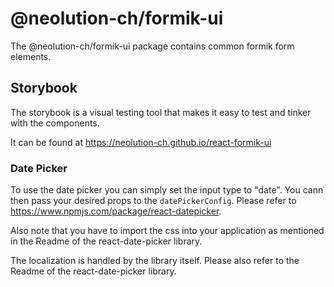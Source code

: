 # @neolution-ch/formik-ui

The @neolution-ch/formik-ui package contains common formik form elements.

## Storybook

The storybook is a visual testing tool that makes it easy to test and tinker with the components.

It can be found at https://neolution-ch.github.io/react-formik-ui

### Date Picker

To use the date picker you can simply set the input type to "date". You cann then pass your desired props to the `datePickerConfig`. Please refer to https://www.npmjs.com/package/react-datepicker.

Also note that you have to import the css into your application as mentioned in the Readme of the react-date-picker library.

The localization is handled by the library itself. Please also refer to the Readme of the react-date-picker library.
